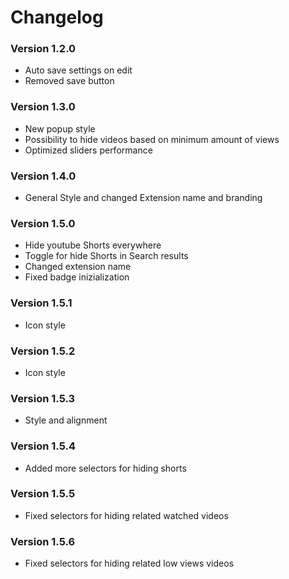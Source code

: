 # Changelog

### Version 1.2.0

- Auto save settings on edit
- Removed save button

### Version 1.3.0

- New popup style
- Possibility to hide videos based on minimum amount of views
- Optimized sliders performance

### Version 1.4.0

- General Style and changed Extension name and branding

### Version 1.5.0

- Hide youtube Shorts everywhere
- Toggle for hide Shorts in Search results
- Changed extension name
- Fixed badge inizialization

### Version 1.5.1

- Icon style

### Version 1.5.2

- Icon style

### Version 1.5.3

- Style and alignment

### Version 1.5.4

- Added more selectors for hiding shorts

### Version 1.5.5

- Fixed selectors for hiding related watched videos

### Version 1.5.6

- Fixed selectors for hiding related low views videos
